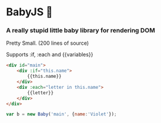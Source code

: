 # BabyJS 👶
### A really stupid little baby library for rendering DOM

Pretty Small. (200 lines of source)

Supports :if, :each and {{variables}}

```html
<div id="main">
    <div :if="this.name">
        {{this.name}}
    </div>
    <div :each="letter in this.name">
        {{letter}}
    </div>
</div>
```
```js
var b = new Baby('main', {name:'Violet'});
```

